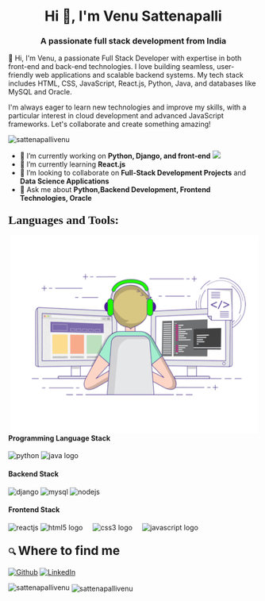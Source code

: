 <!-- Header Section -->
<h1 align="center">Hi 👋, I'm Venu Sattenapalli</h1>
<h3 align="center">A passionate full stack development from India</h3>
<p>👋 Hi, I'm Venu, a passionate Full Stack Developer with expertise in both front-end and back-end technologies. I love building seamless, user-friendly web applications and scalable backend systems. My tech stack includes HTML, CSS, JavaScript, React.js, Python, Java, and databases like MySQL and Oracle.

I'm always eager to learn new technologies and improve my skills, with a particular interest in cloud development and advanced JavaScript frameworks. Let's collaborate and create something amazing!
</p>

<p align="left"> <img src="https://komarev.com/ghpvc/?username=sattenapallivenu&label=Profile%20views&color=0e75b6&style=flat" alt="sattenapallivenu" /> </p>

- 🔭 I’m currently working on **Python, Django, and front-end** <img src="https://media.giphy.com/media/WUlplcMpOCEmTGBtBW/giphy.gif" width="30">
- 🌱 I’m currently learning **React.js**
- 👯 I’m looking to collaborate on **Full-Stack Development Projects** and **Data Science Applications**
- 💬 Ask me about **Python,Backend Development, Frontend Technologies, Oracle**

<!-- **Languages and Tools Section** -->
<h3 align="left"><font size="+2" face="Verdana">Languages and Tools:</font></h3>

<!-- GIF Image -->
<img align="right" height="400" width="500" src="https://raw.githubusercontent.com/mikonoid/mikonoid/main/images/gifs/coder3.gif" alt="Coding GIF"/>

#### Programming Language Stack
<p align="left">
  <img src="https://www.vectorlogo.zone/logos/python/python-icon.svg" alt="python" title="python" width="40" height="40"/>
  <img src="https://cdn.jsdelivr.net/gh/devicons/devicon/icons/java/java-original.svg" height="40" alt="java logo"  />
</p>

#### Backend Stack
<p align="left">
  <img src="https://www.vectorlogo.zone/logos/djangoproject/djangoproject-icon.svg" alt="django" title="django" width="40" height="40"/>
  <img src="https://www.vectorlogo.zone/logos/mysql/mysql-icon.svg" alt="mysql" title="mysql" width="40" height="40"/>
  <img src="https://www.vectorlogo.zone/logos/nodejs/nodejs-icon.svg" alt="nodejs" title="nodejs" width="40" height="40"/>
</p>

#### Frontend Stack
<p align="left">
  <img src="https://www.vectorlogo.zone/logos/reactjs/reactjs-icon.svg" alt="reactjs" title="reactjs" width="40" height="40"/>
    <img src="https://cdn.jsdelivr.net/gh/devicons/devicon/icons/html5/html5-original.svg" height="40" alt="html5 logo"  />
  <img width="12" />
   <img src="https://cdn.jsdelivr.net/gh/devicons/devicon/icons/css3/css3-original.svg" height="40" alt="css3 logo"  />
  <img width="12" />
   <img src="https://cdn.jsdelivr.net/gh/devicons/devicon/icons/javascript/javascript-original.svg" height="40" alt="javascript logo"  />
  <img width="12" />
</p>


### 🔍 <span style="font-size: 1.5em;">Where to find me</span>

<p><a href="https://github.com/sattenapallivenu" target="_blank"><img alt="Github" src="https://img.shields.io/badge/GitHub-%2312100E.svg?&style=for-the-badge&logo=Github&logoColor=white" /></a> 
  <a href="www.linkedin.com/in/venu-sattenapalli-57ab64218" target="_blank"><img alt="LinkedIn" src="https://img.shields.io/badge/linkedin-%230077B5.svg?&style=for-the-badge&logo=linkedin&logoColor=white" /></a> 
</p>

<p><img align="left" src="https://github-readme-stats.vercel.app/api/top-langs?username=sattenapallivenu&show_icons=true&locale=en&layout=compact" alt="sattenapallivenu" /></p>


<p>&nbsp;<img align="center" src="https://github-readme-stats.vercel.app/api?username=sattenapallivenu&show_icons=true&locale=en" alt="sattenapallivenu" /></p>

